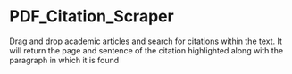 # PDF_Citation_Scraper
 Drag and drop academic articles and search for citations within the text. It will return the page and sentence of the citation highlighted along with the paragraph in which it is found

